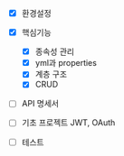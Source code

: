 



- [x] 환경설정
      
- [x] 핵심기능
  - [x] 종속성 관리  
  - [x] yml과 properties  
  - [x] 계층 구조  
  - [x] CRUD
     
- [ ] API 명세서
      
- [ ] 기초 프로젝트 JWT, OAuth
      
- [ ] 테스트  
